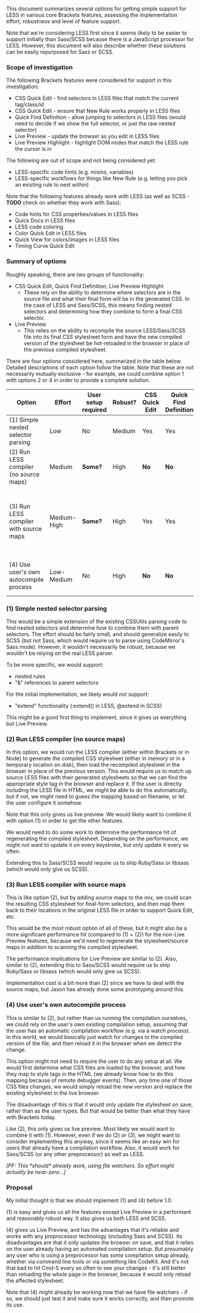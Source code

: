 This document summarizes several options for getting simple support for LESS in various core Brackets features, assessing the implementation effort, robustness and level of feature support.

Note that we're considering LESS first since it seems likely to be easier to support initially than Sass/SCSS because there is a JavaScript processor for LESS. However, this document will also describe whether these solutions can be easily repurposed for Sass or SCSS.

### Scope of investigation

The following Brackets features were considered for support in this investigation:

* CSS Quick Edit - find selectors in LESS files that match the current tag/class/id
* CSS Quick Edit - ensure that New Rule works properly in LESS files
* Quick Find Definition - allow jumping to selectors in LESS files (would need to decide if we show the full selector, or just the raw nested selector)
* Live Preview - update the browser as you edit in LESS files
* Live Preview Highlight - highlight DOM nodes that match the LESS rule the cursor is in

The following are out of scope and not being considered yet:

* LESS-specific code hints (e.g. mixins, variables)
* LESS-specific workflows for things like New Rule (e.g. letting you pick an existing rule to nest within)

Note that the following features already work with LESS (as well as SCSS - **TODO** check on whether they work with Sass):

* Code hints for CSS properties/values in LESS files
* Quick Docs in LESS files
* LESS code coloring
* Color Quick Edit in LESS files
* Quick View for colors/images in LESS files
* Timing Curve Quick Edit

### Summary of options

Roughly speaking, there are two groups of functionality:

* CSS Quick Edit, Quick Find Definition, Live Preview Highlight
    * These rely on the ability to determine where selectors are in the source file and what their final form will be in the generated CSS. In the case of LESS and Sass/SCSS, this means finding nested selectors and determining how they combine to form a final CSS selector.
* Live Preview
    * This relies on the ability to recompile the source LESS/Sass/SCSS file into its final CSS stylesheet form and have the new compiled version of the stylesheet be hot-reloaded in the browser in place of the previous compiled stylesheet.

There are four options considered here, summarized in the table below. Detailed descriptions of each option follow the table. Note that these are not necessarily mutually exclusive - for example, we could combine option 1 with options 2 or 4 in order to provide a complete solution.

| Option | Effort | User setup required | Robust? | CSS Quick Edit | Quick Find Definition | Live Preview | Live Preview Highlight | Extends to Sass/SCSS? | Notes |
| ------ | ------ | ------------------- | ------- | -------------- | --------------------- | ------------ | ---------------------- | --------------------- | ----- |
| (1) Simple nested selector parsing | Low | No | Medium | Yes | Yes | **No** | Yes | Yes (SCSS); Sass would be nontrivial work | |
| (2) Run LESS compiler (no source maps) | Medium | **Some?** | High | **No** | **No** | Yes | **No** | Would require libsass/ruby for SCSS | Would likely combine this with (1) |
| (3) Run LESS compiler with source maps | Medium-High | **Some?** | High | Yes | Yes | Yes | Yes | Would require libsass/ruby for SCSS | Likely slower than option (2), but would be guaranteed to give correct results. |
| (4) Use user's own autocompile process | Low-Medium | No | High | **No** | **No** | Yes | **No** | Yes | Would likely combine this with (1). |

### (1) Simple nested selector parsing

This would be a simple extension of the existing CSSUtils parsing code to find nested selectors and determine how to combine them with parent selectors. The effort should be fairly small, and should generalize easily to SCSS (but not Sass, which would require us to parse using CodeMirror's Sass mode). However, it wouldn't necessarily be robust, because we wouldn't be relying on the real LESS parser.

To be more specific, we would support:
* nested rules
* "&" references to parent selectors

For the initial implementation, we likely would *not* support:
* "extend" functionality (:extend() in LESS, @extend in SCSS)

This might be a good first thing to implement, since it gives us everything but Live Preview.

### (2) Run LESS compiler (no source maps)

In this option, we would run the LESS compiler (either within Brackets or in Node) to generate the compiled CSS stylesheet (either in memory or in a temporary location on disk), then load the recompiled stylesheet in the browser in place of the previous version. This would require us to match up source LESS files with their generated stylesheets so that we can find the appropriate style tag in the browser and replace it. If the user is directly including the LESS file in HTML, we might be able to do this automatically, but if not, we might need to guess the mapping based on filename, or let the user configure it somehow.

Note that this only gives us live preview. We would likely want to combine it with option (1) in order to get the other features.

We would need to do some work to determine the performance hit of regenerating the compiled stylesheet. Depending on the performance, we might not want to update it on every keystroke, but only update it every so often.

Extending this to Sass/SCSS would require us to ship Ruby/Sass or libsass (which would only give us SCSS).

### (3) Run LESS compiler with source maps

This is like option (2), but by adding source maps to the mix, we could scan the resulting CSS stylesheet for final-form selectors, and then map them back to their locations in the original LESS file in order to support Quick Edit, etc.

This would be the most robust option of all of these, but it might also be a more significant performance hit (compared to (1) + (2)) for the non-Live Preview features, because we'd need to regenerate the stylesheet/source maps in addition to scanning the compiled stylesheet.

The performance implications for Live Preview are similar to (2). Also, similar to (2), extending this to Sass/SCSS would require us to ship Ruby/Sass or libsass (which would only give us SCSS).

Implementation cost is a bit more than (2) since we have to deal with the source maps, but Jason has already done some prototyping around this.

### (4) Use user's own autocompile process

This is similar to (2), but rather than us running the compilation ourselves, we could rely on the user's own existing compilation setup, assuming that the user has an automatic compilation workflow (e.g. via a watch process). In this world, we would basically just watch for changes to the compiled version of the file, and then reload it in the browser when we detect the change.

This option might not need to require the user to do any setup at all. We would first determine what CSS files are loaded by the browser, and how they map to style tags in the HTML (we already know how to do this mapping because of remote debugger events). Then, any time one of those CSS files changes, we would simply reload the new version and replace the existing stylesheet in the live browser.

The disadvantage of this is that it would only update the stylesheet on save, rather than as the user types. But that would be better than what they have with Brackets today.

Like (2), this only gives us live preview. Most likely we would want to combine it with (1). However, even if we do (2) or (3), we might want to consider implementing this anyway, since it seems like an easy win for users that already have a compilation workflow. Also, it would work for Sass/SCSS (or any other preprocessor) as well as LESS.

_\[PF: This \*should\* already work, using file watchers. So effort might actually be near-zero...\]_

### Proposal

My initial thought is that we should implement (1) and (4) before 1.0. 

(1) is easy and gives us all the features except Live Preview in a performant and reasonably robust way. It also gives us both LESS and SCSS.

(4) gives us Live Preview, and has the advantages that it's reliable and works with any preprocessor technology (including Sass and SCSS). Its disadvantages are that it only updates the browser on save, and that it relies on the user already having an automated compilation setup. But presumably any user who is using a preprocessor has *some* compilation setup already, whether via command line tools or via something like CodeKit. And it's not that bad to hit Cmd-S every so often to see your changes - it's still better than reloading the whole page in the browser, because it would only reload the affected stylesheet.

Note that (4) might already be working now that we have file watchers - if so, we should just test it and make sure it works correctly, and then promote its use.